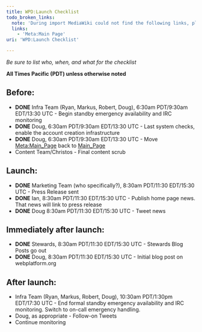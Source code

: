 ```yaml
---
title: WPD:Launch Checklist
todo_broken_links:
  note: 'During import MediaWiki could not find the following links, please fix and adjust this list.'
  links:
    - 'Meta:Main Page'
uri: 'WPD:Launch Checklist'

---
```

*Be sure to list who, when, and what for the checklist*

**All Times Pacific (PDT) unless otherwise noted**

## <span>Before:</span>

-   **DONE** Infra Team (Ryan, Markus, Robert, Doug), 6:30am PDT/9:30am EDT/13:30 UTC - Begin standby emergency availability and IRC monitoring
-   **DONE** Doug, 6:30am PDT/9:30am EDT/13:30 UTC - Last system checks, enable the account creation infrastructure
-   **DONE** Doug, 6:30am PDT/9:30am EDT/13:30 UTC - Move [Meta:Main\_Page](/w/index.php?title=Meta:Main_Page&action=edit&redlink=1) back to [Main\_Page](/Main_Page)
-   Content Team/Christos - Final content scrub

## <span>Launch:</span>

-   **DONE** Marketing Team (who specifically?), 8:30am PDT/11:30 EDT/15:30 UTC - Press Release sent
-   **DONE** Ian, 8:30am PDT/11:30 EDT/15:30 UTC - Publish home page news. That news will link to press release
-   **DONE** Doug 8:30am PDT/11:30 EDT/15:30 UTC - Tweet news

## <span>Immediately after launch:</span>

-   **DONE** Stewards, 8:30am PDT/11:30 EDT/15:30 UTC - Stewards Blog Posts go out
-   **DONE** Doug, 8:30am PDT/11:30 EDT/15:30 UTC - Initial blog post on webplatform.org

## <span>After launch:</span>

-   Infra Team (Ryan, Markus, Robert, Doug), 10:30am PDT/1:30pm EDT/17:30 UTC - End formal standby emergency availability and IRC monitoring. Switch to on-call emergency handling.
-   Doug, as appropriate - Follow-on Tweets
-   Continue monitoring
